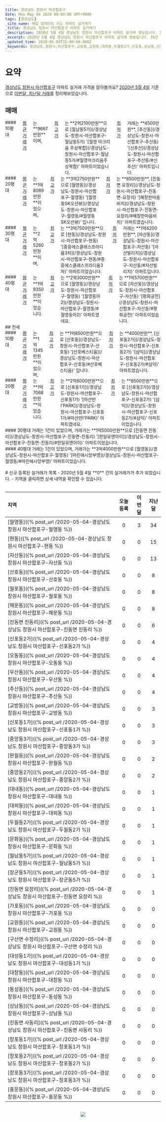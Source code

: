 ```yaml
---
title: 경상남도 창원시 마산합포구
date: Mon May 04 2020 00:00:00 GMT+0900
tags: [경상남도]
_site_name: 매일 업데이트 되는 아파트 실거래가
_title: 경상남도 창원시 마산합포구 아파트 실거래가
_description: 2020년 5월 4일 경상남도 창원시 마산합포구 아파트 실거래 정보입니다. 35건 아파트 정보가 있습니다.
_excerpt: 2020년 5월 4일 경상남도 창원시 마산합포구 아파트 실거래 정보입니다. 35건 아파트 정보가 있습니다.
_updated_time: 2020-05-03T15:00:00.000Z
_keywords: 경상남도,창원시,마산합포구,교방동,교원동,대외동,두월동2가,산호동,상남동,신포동1가,신포동2가,완월동,월영동,월포동,오동동,자산동,중앙동3가,창포동1가,창포동2가,창포동3가,해운동,현동,구산면 수정리,진동면 사동리,진동면 진동리,대성동1가,월남동5가,우산동,중앙동2가,대내동,추산동,진동면 요장리,가포동,대창동,동성동,홍문동,문화동,장군동5가
---
```



# 요약
<ins>경상남도 창원시 마산합포구</ins> 아파트 실거래 가격을 알아볼까요? <ins>2020년 5월 4일</ins> 기준으로 <ins>이번달, 지난달 거래</ins>를 정리해보았습니다.

## 매매
<div class="container">
<div class="six columns" markdown="1">
#### 10평대
<ins>평균 거래가</ins>는 **9667만원**이며, <ins>최고가</ins>는 **2억2100만원**으로 [월남동5가](/경상남도-창원시-마산합포구-월남동5가) '[월영 마크리움 주상복합](/경상남도-창원시-마산합포구-월남동5가/#월영마크리움주상복합)' 아파트이었습니다. <ins>최저가</ins> 거래는 **4500만원**, [추산동](/경상남도-창원시-마산합포구-추산동) '[신추산](/경상남도-창원시-마산합포구-추산동/#신추산)' 아파트입니다.
</div>
<div class="six columns" markdown="1">
#### 20평대
<ins>평균 거래가</ins>는 **1억8089만원**이었으며, <ins>최고가</ins>는 **3억2750만원**으로 [월영동](/경상남도-창원시-마산합포구-월영동) '[월영동SK오션뷰](/경상남도-창원시-마산합포구-월영동/#월영동SK오션뷰)' 입니다. <ins>최저가</ins>는 **8500만원**, [진동면 요장리](/경상남도-창원시-마산합포구-진동면-요장리) '[혜창한마음비치](/경상남도-창원시-마산합포구-진동면-요장리/#혜창한마음비치)' 아파트였습니다.
</div>
</div>
<div class="container">
<div class="six columns" markdown="1">
#### 30평대
<ins>평균 거래가</ins>는 **2억5260만원**이며, <ins>최고가</ins>는 **3억7500만원**으로 [현동](/경상남도-창원시-마산합포구-현동) '[중흥에스클래스프라디움3차](/경상남도-창원시-마산합포구-현동/#중흥에스클래스프라디움3차)' 아파트이었습니다. <ins>최저가</ins> 거래는 **1억4200만원**, [자산동](/경상남도-창원시-마산합포구-자산동) '[자산빌리지](/경상남도-창원시-마산합포구-자산동/#자산빌리지)' 아파트입니다.
</div>
<div class="six columns" markdown="1">
#### 40평대
<ins>평균 거래가</ins>는 **1억9350만원**이었습니다. <ins>최고가</ins>는 **2억3000만원**으로 [월영동](/경상남도-창원시-마산합포구-월영동) '[월영동아2](/경상남도-창원시-마산합포구-월영동/#월영동아2)' 아파트였네요. <ins>최저가</ins>는 **1억5700만원**으로 [자산동](/경상남도-창원시-마산합포구-자산동) '[평화궁전](/경상남도-창원시-마산합포구-자산동/#평화궁전)' 아파트이었습니다.
</div>
</div>
## 전세
<div class="container">
<div class="six columns" markdown="1">
#### 10평대
<ins>평균 거래가</ins>는 **1억1345만원**이었으며, <ins>최고가</ins>는 **1억8500만원**으로 [산호동](/경상남도-창원시-마산합포구-산호동) '[산호베스티움](/경상남도-창원시-마산합포구-산호동/#산호베스티움)' 입니다. <ins>최저가</ins>는 **4000만원**, [신포동2가](/경상남도-창원시-마산합포구-신포동2가) '[삼익](/경상남도-창원시-마산합포구-신포동2가/#삼익)' 아파트였습니다.
</div>
<div class="six columns" markdown="1">
#### 20평대
<ins>평균 거래가</ins>는 **1억7068만원**이었습니다. <ins>최고가</ins>는 **2억6000만원**으로 [신포동1가](/경상남도-창원시-마산합포구-신포동1가) '[마산만 I'PARK](/경상남도-창원시-마산합포구-신포동1가/#마산만I'PARK)' 아파트였네요. <ins>최저가</ins>는 **8500만원**으로 [신포동2가](/경상남도-창원시-마산합포구-신포동2가) '[삼익](/경상남도-창원시-마산합포구-신포동2가/#삼익)' 아파트이었습니다.
</div>
</div>
<div class="container">
<div class="six columns" markdown="1">
#### 30평대
거래는 1건이 있었으며, 거래가는 **1억5000만원**으로 [진동면 진동리](/경상남도-창원시-마산합포구-진동면-진동리) '[한일유앤아이](/경상남도-창원시-마산합포구-진동면-진동리/#한일유앤아이)' 아파트이었습니다.
</div>
<div class="six columns" markdown="1">
#### 40평대
거래는 1건이 있었으며, 거래가는 **3억4000만원**으로 [월영동](/경상남도-창원시-마산합포구-월영동) '[마린애시앙부영](/경상남도-창원시-마산합포구-월영동/#마린애시앙부영)' 아파트이었습니다.
</div>
</div>


<br>
# 신규 등록된 실거래가 목록
- 2020년 5월 4일 **0** 건의 실거래가가 추가 되었습니다.
- 지역을 클릭하면 상세 내역을 확인할 수 있습니다.
<br><br>

| 지역 | 오늘 등록 | 이번달 | 지난달 |
|:---|:---:|:---:|:---:|
| [월영동]({% post_url /2020-05-04-경상남도 창원시 마산합포구-월영동 %}) | 0 | 3 | 34|
| [현동]({% post_url /2020-05-04-경상남도 창원시 마산합포구-현동 %}) | 0 | 0 | 15|
| [자산동]({% post_url /2020-05-04-경상남도 창원시 마산합포구-자산동 %}) | 0 | 0 | 13|
| [산호동]({% post_url /2020-05-04-경상남도 창원시 마산합포구-산호동 %}) | 0 | 0 | 8|
| [월포동]({% post_url /2020-05-04-경상남도 창원시 마산합포구-월포동 %}) | 0 | 0 | 8|
| [해운동]({% post_url /2020-05-04-경상남도 창원시 마산합포구-해운동 %}) | 0 | 0 | 8|
| [진동면 진동리]({% post_url /2020-05-04-경상남도 창원시 마산합포구-진동면 진동리 %}) | 0 | 0 | 6|
| [신포동2가]({% post_url /2020-05-04-경상남도 창원시 마산합포구-신포동2가 %}) | 0 | 0 | 4|
| [오동동]({% post_url /2020-05-04-경상남도 창원시 마산합포구-오동동 %}) | 0 | 0 | 4|
| [우산동]({% post_url /2020-05-04-경상남도 창원시 마산합포구-우산동 %}) | 0 | 0 | 4|
| [추산동]({% post_url /2020-05-04-경상남도 창원시 마산합포구-추산동 %}) | 0 | 0 | 4|
| [교방동]({% post_url /2020-05-04-경상남도 창원시 마산합포구-교방동 %}) | 0 | 0 | 3|
| [신포동1가]({% post_url /2020-05-04-경상남도 창원시 마산합포구-신포동1가 %}) | 0 | 0 | 3|
| [중앙동3가]({% post_url /2020-05-04-경상남도 창원시 마산합포구-중앙동3가 %}) | 0 | 0 | 3|
| [완월동]({% post_url /2020-05-04-경상남도 창원시 마산합포구-완월동 %}) | 0 | 0 | 2|
| [중앙동2가]({% post_url /2020-05-04-경상남도 창원시 마산합포구-중앙동2가 %}) | 0 | 0 | 2|
| [대내동]({% post_url /2020-05-04-경상남도 창원시 마산합포구-대내동 %}) | 0 | 0 | 1|
| [대외동]({% post_url /2020-05-04-경상남도 창원시 마산합포구-대외동 %}) | 0 | 0 | 1|
| [두월동2가]({% post_url /2020-05-04-경상남도 창원시 마산합포구-두월동2가 %}) | 0 | 0 | 1|
| [문화동]({% post_url /2020-05-04-경상남도 창원시 마산합포구-문화동 %}) | 0 | 0 | 1|
| [월남동5가]({% post_url /2020-05-04-경상남도 창원시 마산합포구-월남동5가 %}) | 0 | 0 | 1|
| [장군동5가]({% post_url /2020-05-04-경상남도 창원시 마산합포구-장군동5가 %}) | 0 | 0 | 1|
| [진동면 요장리]({% post_url /2020-05-04-경상남도 창원시 마산합포구-진동면 요장리 %}) | 0 | 0 | 1|
| [가포동]({% post_url /2020-05-04-경상남도 창원시 마산합포구-가포동 %}) | 0 | 0 | 0|
| [교원동]({% post_url /2020-05-04-경상남도 창원시 마산합포구-교원동 %}) | 0 | 0 | 0|
| [구산면 수정리]({% post_url /2020-05-04-경상남도 창원시 마산합포구-구산면 수정리 %}) | 0 | 0 | 0|
| [대성동1가]({% post_url /2020-05-04-경상남도 창원시 마산합포구-대성동1가 %}) | 0 | 0 | 0|
| [대창동]({% post_url /2020-05-04-경상남도 창원시 마산합포구-대창동 %}) | 0 | 0 | 0|
| [동성동]({% post_url /2020-05-04-경상남도 창원시 마산합포구-동성동 %}) | 0 | 0 | 0|
| [상남동]({% post_url /2020-05-04-경상남도 창원시 마산합포구-상남동 %}) | 0 | 0 | 0|
| [진동면 사동리]({% post_url /2020-05-04-경상남도 창원시 마산합포구-진동면 사동리 %}) | 0 | 0 | 0|
| [창포동1가]({% post_url /2020-05-04-경상남도 창원시 마산합포구-창포동1가 %}) | 0 | 0 | 0|
| [창포동2가]({% post_url /2020-05-04-경상남도 창원시 마산합포구-창포동2가 %}) | 0 | 0 | 0|
| [창포동3가]({% post_url /2020-05-04-경상남도 창원시 마산합포구-창포동3가 %}) | 0 | 0 | 0|
| [홍문동]({% post_url /2020-05-04-경상남도 창원시 마산합포구-홍문동 %}) | 0 | 0 | 0|

<p align="center"><br><img src="https://via.placeholder.com/700x120"><br></p>
